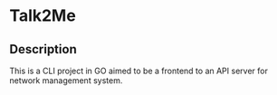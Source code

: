 # Talk2Me

## Description

This is a CLI project in GO aimed to be a frontend to an API server for network management system.
